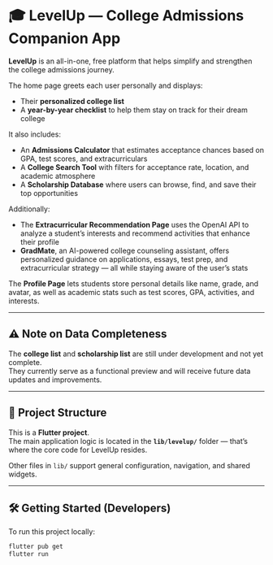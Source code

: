 # 🎓 LevelUp — College Admissions Companion App

**LevelUp** is an all-in-one, free platform that helps simplify and strengthen the college admissions journey.  

The home page greets each user personally and displays:
- Their **personalized college list**
- A **year-by-year checklist** to help them stay on track for their dream college  

It also includes:
- An **Admissions Calculator** that estimates acceptance chances based on GPA, test scores, and extracurriculars  
- A **College Search Tool** with filters for acceptance rate, location, and academic atmosphere  
- A **Scholarship Database** where users can browse, find, and save their top opportunities  

Additionally:
- The **Extracurricular Recommendation Page** uses the OpenAI API to analyze a student’s interests and recommend activities that enhance their profile  
- **GradMate**, an AI-powered college counseling assistant, offers personalized guidance on applications, essays, test prep, and extracurricular strategy — all while staying aware of the user’s stats  

The **Profile Page** lets students store personal details like name, grade, and avatar, as well as academic stats such as test scores, GPA, activities, and interests.

---

## ⚠️ Note on Data Completeness

The **college list** and **scholarship list** are still under development and not yet complete.  
They currently serve as a functional preview and will receive future data updates and improvements.

---

## 🧠 Project Structure

This is a **Flutter project**.  
The main application logic is located in the **`lib/levelup/`** folder — that’s where the core code for LevelUp resides.  

Other files in `lib/` support general configuration, navigation, and shared widgets.

---

## 🛠️ Getting Started (Developers)

To run this project locally:

```bash
flutter pub get
flutter run
